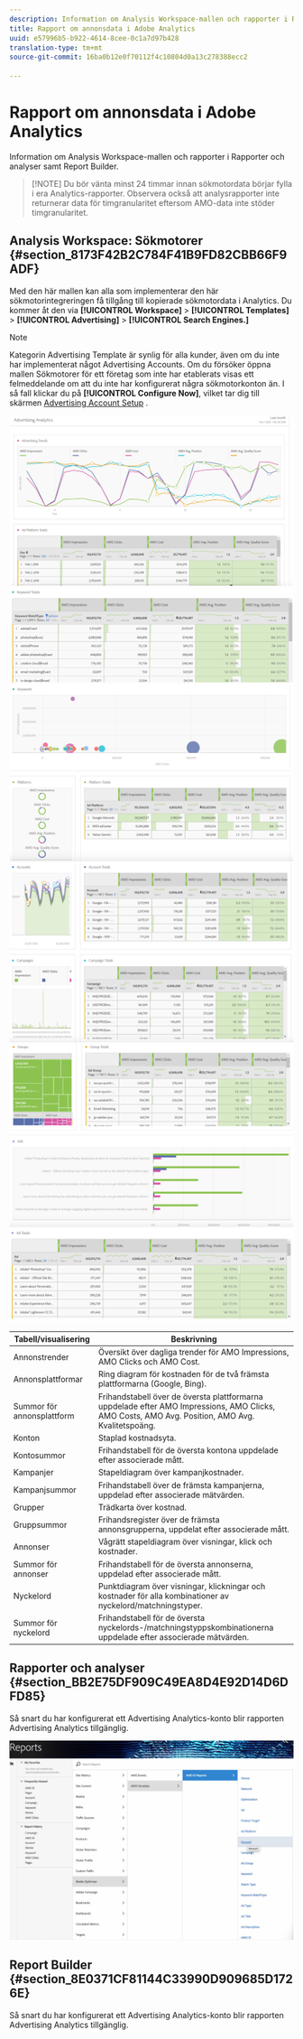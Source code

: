 ```yaml
---
description: Information om Analysis Workspace-mallen och rapporter i Rapporter och analyser samt Report Builder.
title: Rapport om annonsdata i Adobe Analytics
uuid: e57996b5-b922-4614-8cee-0c1a7d97b428
translation-type: tm+mt
source-git-commit: 16ba0b12e0f70112f4c10804d0a13c278388ecc2

---
```



# Rapport om annonsdata i Adobe Analytics

Information om Analysis Workspace-mallen och rapporter i Rapporter och analyser samt Report Builder.

> [!NOTE] Du bör vänta minst 24 timmar innan sökmotordata börjar fylla i era Analytics-rapporter. Observera också att analysrapporter inte returnerar data för timgranularitet eftersom AMO-data inte stöder timgranularitet.

## Analysis Workspace: Sökmotorer {#section_8173F42B2C784F41B9FD82CBB66F9ADF}

Med den här mallen kan alla som implementerar den här sökmotorintegreringen få tillgång till kopierade sökmotordata i Analytics. Du kommer åt den via **[!UICONTROL Workspace]** > **[!UICONTROL Templates]** > **[!UICONTROL Advertising]** > **[!UICONTROL Search Engines.]**

>[!NOTE]
>
>Kategorin Advertising Template är synlig för alla kunder, även om du inte har implementerat något Advertising Accounts. Om du försöker öppna mallen Sökmotorer för ett företag som inte har etablerats visas ett felmeddelande om att du inte har konfigurerat några sökmotorkonton än. I så fall klickar du på **[!UICONTROL Configure Now]**, vilket tar dig till skärmen [Advertising Account Setup](/help/integrate/c-advertising-analytics/c-adanalytics-workflow/aa-create-ad-account.md) .

![](assets/aa_aw.png)  ![](assets/aa_aw2.png) ![](assets/aa_aw3.png) ![](assets/aa_aw4.png)  ![](assets/aa_aw5.png) ![](assets/aa_aw6.png)

| Tabell/visualisering | Beskrivning |
|--- |--- |
| Annonstrender | Översikt över dagliga trender för AMO Impressions, AMO Clicks och AMO Cost. |
| Annonsplattformar | Ring diagram för kostnaden för de två främsta plattformarna (Google, Bing). |
| Summor för annonsplattform | Frihandstabell över de översta plattformarna uppdelade efter AMO Impressions, AMO Clicks, AMO Costs, AMO Avg. Position, AMO Avg. Kvalitetspoäng. |
| Konton | Staplad kostnadsyta. |
| Kontosummor | Frihandstabell för de översta kontona uppdelade efter associerade mått. |
| Kampanjer | Stapeldiagram över kampanjkostnader. |
| Kampanjsummor | Frihandstabell över de främsta kampanjerna, uppdelad efter associerade mätvärden. |
| Grupper | Trädkarta över kostnad. |
| Gruppsummor | Frihandsregister över de främsta annonsgrupperna, uppdelat efter associerade mått. |
| Annonser | Vågrätt stapeldiagram över visningar, klick och kostnader. |
| Summor för annonser | Frihandstabell för de översta annonserna, uppdelad efter associerade mått. |
| Nyckelord | Punktdiagram över visningar, klickningar och kostnader för alla kombinationer av nyckelord/matchningstyper. |
| Summor för nyckelord | Frihandstabell för de översta nyckelords-/matchningstyppskombinationerna uppdelade efter associerade mätvärden. |

## Rapporter och analyser {#section_BB2E75DF909C49EA8D4E92D14D6DFD85}

Så snart du har konfigurerat ett Advertising Analytics-konto blir rapporten Advertising Analytics tillgänglig.

![](assets/aa_randa.png)

## Report Builder {#section_8E0371CF81144C33990D909685D1726E}

Så snart du har konfigurerat ett Advertising Analytics-konto blir rapporten Advertising Analytics tillgänglig.
